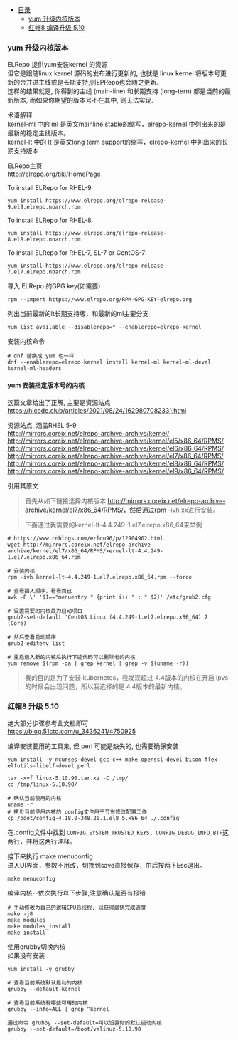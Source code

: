 * [目录](#0)
  * [yum 升级内核版本](#1)
  * [红帽8 编译升级 5.10](#2)


<h3 id="1">yum 升级内核版本</h3>

ELRepo 提供yum安装kernel 的资源  
但它是跟随linux kernel 源码的发布进行更新的, 也就是 linux kernel 将版本号更新的合并进主线或是长期支持,则EPRepo也会随之更新.  
这样的结果就是, 你得到的主线 (main-line) 和长期支持 (long-tern) 都是当前的最新版本, 而如果你期望的版本号不在其中, 则无法实现.

术语解释  
kernel-ml 中的 ml 是英文mainline stable的缩写，elrepo-kernel 中列出来的是最新的稳定主线版本。  
kernel-lt 中的 lt 是英文long term support的缩写，elrepo-kernel 中列出来的长期支持版本  


ELRepo主页  
http://elrepo.org/tiki/HomePage

To install ELRepo for RHEL-9:

```
yum install https://www.elrepo.org/elrepo-release-9.el9.elrepo.noarch.rpm
```

To install ELRepo for RHEL-8:

```
yum install https://www.elrepo.org/elrepo-release-8.el8.elrepo.noarch.rpm
```

To install ELRepo for RHEL-7, SL-7 or CentOS-7:

```
yum install https://www.elrepo.org/elrepo-release-7.el7.elrepo.noarch.rpm
```

导入 ELRepo 的GPG key(如需要)
```
rpm --import https://www.elrepo.org/RPM-GPG-KEY-elrepo.org
```

列出当前最新的lt长期支持版，和最新的ml主要分支

```
yum list available --disablerepo=* --enablerepo=elrepo-kernel
```

安装内核命令

```
# dnf 替换成 yum 也一样
dnf --enablerepo=elrepo-kernel install kernel-ml kernel-ml-devel kernel-ml-headers
```


#### yum 安装指定版本号的内核

这篇文章给出了正解, 主要是资源站点  
https://hicode.club/articles/2021/08/24/1629807082331.html

资源站点, 涵盖RHEL 5-9  
http://mirrors.coreix.net/elrepo-archive-archive/kernel/  
http://mirrors.coreix.net/elrepo-archive-archive/kernel/el5/x86_64/RPMS/  
http://mirrors.coreix.net/elrepo-archive-archive/kernel/el6/x86_64/RPMS/  
http://mirrors.coreix.net/elrepo-archive-archive/kernel/el7/x86_64/RPMS/  
http://mirrors.coreix.net/elrepo-archive-archive/kernel/el8/x86_64/RPMS/  
http://mirrors.coreix.net/elrepo-archive-archive/kernel/el9/x86_64/RPMS/  

引用其原文

>首先从如下链接选择内核版本 http://mirrors.coreix.net/elrepo-archive-archive/kernel/el7/x86_64/RPMS/，然后通过rpm -ivh xx进行安装。

>下面通过我需要的kernel-lt-4.4.249-1.el7.elrepo.x86_64来举例

```
# https://www.cnblogs.com/erlou96/p/12904902.html
wget http://mirrors.coreix.net/elrepo-archive-archive/kernel/el7/x86_64/RPMS/kernel-lt-4.4.249-1.el7.elrepo.x86_64.rpm

# 安装内核
rpm -ivh kernel-lt-4.4.249-1.el7.elrepo.x86_64.rpm --force

# 查看插入顺序，看看而已
awk -F \' '$1=="menuentry " {print i++ " : " $2}' /etc/grub2.cfg

# 设置需要的内核最为启动项目
grub2-set-default 'CentOS Linux (4.4.249-1.el7.elrepo.x86_64) 7 (Core)'

# 然后查看启动顺序
grub2-editenv list

# 重启进入新的内核后执行下述代码可以删除老的内核
yum remove $(rpm -qa | grep kernel | grep -v $(uname -r))
```

>我的目的是为了安装 kubernetes，我发现超过 4.4版本的内核在开启 ipvs 的时候会出现问题，所以我选择的是 4.4版本的最新内核。

<h3 id="2">红帽8 升级 5.10</h3>

绝大部分步骤参考此文档即可  
https://blog.51cto.com/u_3436241/4750925  

编译安装要用的工具集, 但 perl 可能是缺失的, 也需要确保安装

```
yum install -y ncurses-devel gcc-c++ make openssl-devel bison flex elfutils-libelf-devel perl
```

```
tar -xvf linux-5.10.90.tar.xz -C /tmp/
cd /tmp/linux-5.10.90/

# 确认当前使用的内核
uname -r
# 拷贝当前使用内核的 config文件用于节省修改配置工作
cp /boot/config-4.18.0-348.20.1.el8_5.x86_64 ./.config
```

在.config文件中找到 ```CONFIG_SYSTEM_TRUSTED_KEYS```，```CONFIG_DEBUG_INFO_BTF```这两行，并将这两行注释。


接下来执行 make menuconfig  
进入UI界面，参数不用改，切换到save直接保存，尔后按两下Esc退出。  

```
make menuconfig
```

编译内核--依次执行以下步骤,注意确认是否有报错  

```
# 手动修改为自己的逻辑CPU总线程, 以获得最快完成速度
make -j8
make modules
make modules_install
make install
```

使用grubby切换内核  
如果没有安装  

```
yum install -y grubby
```

```
# 查看当前系统默认启动的内核
grubby --default-kernel

# 查看当前系统有哪些可用的内核
grubby --info=ALL | grep ^kernel

通过命令 grubby --set-default=可以设置你的默认启动内核
grubby --set-default=/boot/vmlinuz-5.10.90
```
